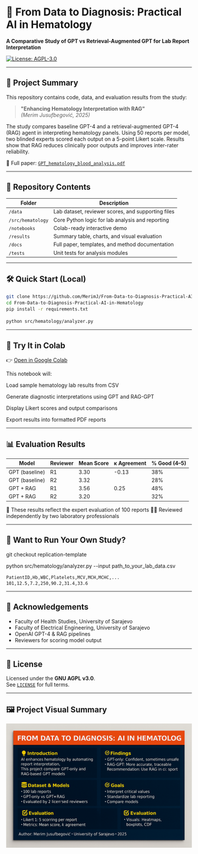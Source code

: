 # 🧬 From Data to Diagnosis: Practical AI in Hematology

**A Comparative Study of GPT vs Retrieval-Augmented GPT for Lab Report Interpretation**

[![License: AGPL-3.0](https://img.shields.io/badge/License-AGPL_v3-blue.svg)](https://www.gnu.org/licenses/agpl-3.0)

---

## 🧠 Project Summary

This repository contains code, data, and evaluation results from the study:

> **"Enhancing Hematology Interpretation with RAG"**  
> *(Merim Jusufbegović, 2025)*

The study compares baseline GPT-4 and a retrieval-augmented GPT-4 (RAG) agent in interpreting hematology panels. Using 50 reports per model, two blinded experts scored each output on a 5-point Likert scale. Results show that RAG reduces clinically poor outputs and improves inter-rater reliability.

📄 Full paper: [`GPT_hematology_blood_analysis.pdf`](./docs/GPT_hematology_blood_analysis.pdf)

---

## 📂 Repository Contents

| Folder             | Description                                         |
|--------------------|-----------------------------------------------------|
| `/data`            | Lab dataset, reviewer scores, and supporting files  |
| `/src/hematology`  | Core Python logic for lab analysis and reporting    |
| `/notebooks`       | Colab-ready interactive demo                        |
| `/results`         | Summary table, charts, and visual evaluation        |
| `/docs`            | Full paper, templates, and method documentation     |
| `/tests`           | Unit tests for analysis modules                     |

---

## 🛠️ Quick Start (Local)
```bash
git clone https://github.com/MerimJ/From-Data-to-Diagnosis-Practical-AI-in-Hematology.git
cd From-Data-to-Diagnosis-Practical-AI-in-Hematology
pip install -r requirements.txt

python src/hematology/analyzer.py
```

---

## 🚀 Try It in Colab
👉 [Open in Google Colab](https://colab.research.google.com/github/yourusername/hematology-ai/blob/main/notebooks/demo_colab.ipynb)

This notebook will:

Load sample hematology lab results from CSV

Generate diagnostic interpretations using GPT and RAG-GPT

Display Likert scores and output comparisons

Export results into formatted PDF reports

---

## 📊 Evaluation Results

| Model        | Reviewer | Mean Score | κ Agreement | % Good (4–5) |
|--------------|----------|------------|-------------|--------------|
| GPT (baseline) | R1      | 3.30       | -0.13       | 38%          |
| GPT (baseline) | R2      | 3.32       |             | 28%          |
| GPT + RAG     | R1      | 3.56       | 0.25        | 48%          |
| GPT + RAG     | R2      | 3.20       |             | 32%          |

🔬 These results reflect the expert evaluation of 100 reports
🧑‍⚕️ Reviewed independently by two laboratory professionals

---

## 🔁 Want to Run Your Own Study?

git checkout replication-template

python src/hematology/analyzer.py --input path_to_your_lab_data.csv

```
PatientID,Hb,WBC,Platelets,MCV,MCH,MCHC,...
101,12.5,7.2,250,90.2,31.4,33.6

```

---

## 🤝 Acknowledgements

- Faculty of Health Studies, University of Sarajevo
- Faculty of Electrical Engineering, University of Sarajevo
- OpenAI GPT-4 & RAG pipelines  
- Reviewers for scoring model output

---

## 📜 License

Licensed under the **GNU AGPL v3.0**.  
See [`LICENSE`](./LICENSE) for full terms.

---

## 🖼️ Project Visual Summary

![Project Poster](./Poster.png)
